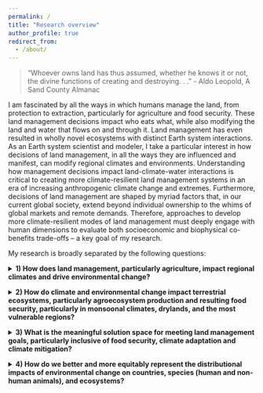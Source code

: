 ```yaml
---
permalink: /
title: "Research overview"
author_profile: true
redirect_from: 
  - /about/
---
```


> “Whoever owns land has thus assumed, whether he knows it or not, the divine functions of creating and destroying. . .” - Aldo Leopold, A Sand County Almanac

I am fascinated by all the ways in which humans manage the land, from protection to extraction, particularly for agriculture and food security. These land management decisions impact who eats what, while also modifying the land and water that flows on and through it. Land management has even resulted in wholly novel ecosystems with distinct Earth system interactions. As an Earth system scientist and modeler, I take a particular interest in how decisions of land management, in all the ways they are influenced and manifest, can modify regional climates and environments. Understanding how management decisions impact land-climate-water interactions is critical to creating more climate-resilient land management systems in an era of increasing anthropogenic climate change and extremes. Furthermore, decisions of land management are shaped by myriad factors that, in our current global society, extend beyond individual ownership to the whims of global markets and remote demands. Therefore, approaches to develop more climate-resilient modes of land management must deeply engage with human dimensions to evaluate both socioeconomic and biophysical co-benefits trade-offs – a key goal of my research. 

My research is broadly separated by the following questions:

<details>
<summary><strong>1) How does land management, particularly agriculture, impact regional climates and drive environmental change?</strong></summary>
<br>
<span style="color: MediumSeaGreen;"><strong>Soil Carbon Losses Reduce Soil Moisture in Global Climate Model Simulations</strong></span>
<br>
  <br>
<img width="400" src="/images/soil_moist_diff.png">
<br>
  <br>
<em>Soil moisture (130-yr) climatological anomalies (z score) relative to the NoLU experiment for the (a) 2010LU experiment, April–September; (b) 30ST experiment, April–September; Stippled areas are not statistically significant.</em>
<br>
  <br>
Most agricultural soils have experienced substantial soil organic carbon losses in time. These losses motivate recent calls to restore organic carbon in agricultural lands to improve biogeochemical cycling and for climate change mitigation. Declines in organic carbon also reduce soil infiltration and water holding capacity, which may have important effects on regional hydrology and climate. To explore the regional hydroclimate impacts of soil organic carbon changes, we conduct new global climate model experiments with NASA Goddard Institute for Space Studies ModelE that include spatially explicit soil organic carbon concentrations associated with different human land management scenarios. Compared to a “no land use” case, a year 2010 soil degradation scenario, in which organic carbon content (OCC; weight %) is reduced by a factor of ∼0.12 on average across agricultural soils, resulted in soil moisture losses between 0.5 and 1 temporal standard deviations over eastern Asia, northern Europe, and the eastern United States. In a more extreme idealized scenario where OCC is reduced uniformly by 0.66 across agricultural soils, soil moisture losses exceed one standard deviation in both hemispheres. Within the model, these soil moisture declines occur primarily due to reductions in porosity (and to a lesser extent infiltration) that overall soil water holding capacity. These results demonstrate that changes in soil organic carbon can have meaningful, large-scale effects on regional hydroclimate and should be considered in climate model evaluations and developments. Further, this also suggests that soil restoration efforts targeting the carbon cycle are likely to have additional benefits for improving drought resilience.
<br><br>
Learn more here: <a href="https://journals.ametsoc.org/view/journals/eint/26/1/EI-D-22-0003.1.xml">McDermid et al 2022</a>
<br>
  <br>

<span style="color: MediumSeaGreen;"><strong>Distinct influences of land-cover and land-management on seasonal climate</strong></span>
<br>
  <br>
<img src="/images/figure_2.jpg">  
<br>
  <br>
Anthropogenic land-use and land-cover change is primarily represented in climate model simulations through prescribed transitions from natural-vegetation to cropland or pasture. However, recent studies have demonstrated that land-management practices, especially irrigation, have distinct climate impacts. Here, we disentangle the seasonal climate impacts of land-cover change and irrigation across areas of high agricultural intensity using climate simulations with three different land-surface scenarios: 1) natural-vegetation cover/no irrigation, 2) Year 2000 crop-cover/no irrigation, and 3) Year 2000 crop-cover and irrigation rates. We find that irrigation substantially amplifies land-cover induced climate impacts but has opposing effects across certain regions. Irrigation mostly causes surface cooling, which substantially amplifies land-cover change-induced cooling in most regions except over Central, West and South Asia, where it reverses land-cover change induced warming. Despite increases in net surface radiation in some regions, this cooling is associated with enhancement of latent relative to sensible heat fluxes by irrigation. Similarly, irrigation substantially enhances the wetting influence of land-cover change over most regions including West Asia and the Mediterranean. The most notable contrasting impacts of these forcings on precipitation occur over South Asia, where irrigation offsets the wetting influence of land-cover during the monsoon season. Changes in regional circulations and moist static energy induced by these forcings contribute to their precipitation impacts and are associated with differential changes in surface and tropospheric temperature gradients and moisture availability. These results emphasize the importance of including irrigation forcing to evaluate the combined climate effects of land-surface changes for attributing historical changes and managing future impacts.
<br>
  <br>
Learn more here: <a href="https://agupubs.onlinelibrary.wiley.com/doi/10.1029/2018JD028874">Singh, McDermid 2018</a>
</details>




<p>
<details>
<summary><strong>2) How do climate and environmental change impact terrestrial ecosystems, particularly agroecosystem production and resulting food security, particularly in monsoonal climates, drylands, and the most vulnerable regions?</strong></summary>
<br>
<span style="color: MediumSeaGreen;"><strong>The impact of flooding on food security across Africa</strong></span>
<br>
  <br>
<img width=600 src="/images/figure_3.jpg">
<br>
  <br>
Recent record rainfall and flood events have prompted increased attention to flood impacts on human systems. Information regarding flood effects on food security is of particular importance for humanitarian organizations and is especially valuable across Africa's rural areas that contribute to regional food supplies. We quantitatively evaluate where and to what extent flooding impacts food security across Africa, using a Granger causality analysis and panel modeling approaches. Within our modeled areas, we find that ∼12% of the people that experienced food insecurity from 2009 to 2020 had their food security status affected by flooding. Furthermore, flooding and its associated meteorological conditions can simultaneously degrade food security locally while enhancing it at regional spatial scales, leading to large variations in overall food security outcomes. Dedicated data collection at the intersection of flood events and associated food security measures across different spatial and temporal scales are required to better characterize the extent of flood impact and inform preparedness, response, and recovery needs
<br>
  <br>
Learn more here: <a href="https://www.pnas.org/doi/full/10.1073/pnas.2119399119#:~:text=Floods%20impact%20food%20security%20for,insecurity%20during%20our%20study%20period">Reed et al 2022</a>
<br>
  <br>
  
<span style="color: MediumSeaGreen;"><strong>Moisture and temperature influences on nonlinear vegetation trends in Serengeti National Park</strong></span>
<br>
  <br>
<img width=400 src="/images/figure_4.jpg">
<br>
  <br>
<em>Monthly plots of LAI3g Trend categorization: Brown = monotonic browning; GtoB = reversal from greening to browning; BtoG = reversal from browning to greening; Green = monotonic greening; NaN denotes the remaining Trend has more than one extrema and cannot be classified in any of these categories; overplotted on some grid cells is black hatch lines, denoting that our surrogate test indicates the monotonic greening or browning Trend is significant at 0.05 level.</em>
<br>
  <br>
While long-term vegetation greening trends have appeared across large land areas over the late 20th century, uncertainty remains in identifying and attributing finer-scale vegetation changes and trends, particularly across protected areas. Serengeti National Park (SNP) is a critical East African protected area, where seasonal vegetation cycles support vast populations of grazing herbivores and a host of ecosystem dynamics. Previous work has shown how non-climate drivers (e.g. land use) shape the SNP ecosystem, but it is still unclear to what extent changing climate conditions influence SNP vegetation, particularly at finer spatial and temporal scales. We fill this research gap by evaluating long-term (1982–2016) changes in SNP leaf area index (LAI) in relation to both temperature and moisture availability using Ensemble Empirical Mode Decomposition and Principal Component Analysis with regression techniques. We find that SNP LAI trends are nonlinear, display high sub-seasonal variation, and are influenced by lagged changes in both moisture and temperature variables and their interactions. LAI during the long rains (e.g. March) exhibits a greening-to-browning trend reversal starting in the early 2000s, partly due to antecedent precipitation declines. In contrast, LAI during the short rains (e.g. November, December) displays browning-to-greening alongside increasing moisture availability. Rising temperature trends also have important, secondary interactions with moisture variables to shape these SNP vegetation trends. Our findings show complex vegetation-climate interactions occurring at important temporal and spatial scales of the SNP, and our rigorous statistical approaches detect these complex climate-vegetation trends and interactions, while guarding against spurious vegetation signals.
<br>
  <br>
Learn more here: <a href="https://iopscience.iop.org/article/10.1088/1748-9326/ac1a37/meta">Huang, McDermid et al 2021</a>
</details>
</p>



<p>
<details>
<summary><strong>3) What is the meaningful solution space for meeting land management goals, particularly inclusive of food security, climate adaptation and climate mitigation?</strong></summary>
<br>
<span style="color: MediumSeaGreen;"><strong>The Impact of Drought on Terrestrial Carbon in the West African Sahel: Implications for Natural Climate Solutions</strong></span>
<br>
  <br>
<img src="/images/figure_5.png">
<br>
  <br>
<em>Above and below ground modeled carbon stock model response from 1901 - 2010. Panels depict (a) z-scores (after taking difference in row 5 Table 2 to identify impact of all forcings) of relative to the 1901-1950 standard deviation and mean of combined live biomass and soil carbon stocks. Individual models are shown in light gray lines, 5th and 95th percentiles are shown in dashed black lines, the multi-model mean is shown in the bold black line, and the 1901-1950 mean value is shown in the red dashed line on each plot; (b) bars show multi-model average of decadal means in combined biotic and soil carbon stock across models in native units, bold black line shows the interannual values of multi-model average in combined biotic and soil carbon stock (native units), and dashed line shows the multi-model 1900-1950 average;</em>
<br>
  <br>
Terrestrial ecosystems store more than twice the carbon of the atmosphere, and play a critical role in climate change mitigation. This has led to a proliferation of land-based carbon sequestration efforts, such as reforestation and afforestation, including semi-arid regions like the West African Sahel (WAS). However, we are currently lacking comprehensive assessment of the long-term viability of these ecosystems’ carbon storage in the context of increasingly severe climate extremes. The WAS is particularly prone to recurrent and disruptive extremes, such as the persistent and severe late-20th century drought. We assessed the response and recovery of WAS carbon stocks and fluxes to the late-20th century drought and the subsequent rainfall recovery by leveraging a suite of terrestrial ecosystem models. While multi-model mean carbon fluxes (e.g., gross primary production, respiration) recovered quickly to pre-drought levels, modeled total ecosystem carbon stock (above and below ground) does not recover even ~20 years after the maximum drought anomaly, falling to as much as two standard deviations below pre-drought levels during this period. Furthermore, to the extent that the modeled regional carbon stock recovers, it is nearly entirely driven by atmospheric CO2 trends rather than the precipitation recovery. Uncertainties in ecosystem carbon simulation are high in this region, as the models’ carbon responses to drought displayed a nearly 10-standard deviation spread. Nevertheless, the multi-model average response highlights the strong and persistent impact of drought on terrestrial carbon storage, and the potential risks of relying on terrestrial ecosystems as a “natural climate solution” for climate change mitigation.
<br>
  <br>
Learn more here: <a href="https://agupubs.onlinelibrary.wiley.com/doi/10.1029/2024JG008143">Rigatti et al. 2024</a>
<br>
  <br>
<span style="color: MediumSeaGreen;"><strong>Climate mitigation and adaptation for rice-based farming systems in the Red River Delta, Vietnam</strong></span>
<br>
  <br>
<img width=500 src="/images/figure_6.png">
<br>
  <br>
<em>Climate smart index. Boxplots show the distribution across management-sites for baseline management and for the three interventions. Red plus signs indicate distributional outliers for the boxplots. The overplotted dots signify mean values across the management-sites for each of the five climate models (simulating SSP2-4.5 for 2050 conditions) identified in the Methods and also in the legend. CSI values closer to +1 indicate higher rice water productivity and reduced CH4 intensity – or more “climate smart” -  while values closer to -1 indicate less climate smart.</em>
<br>
  <br>
Background: Rice is a major contributor to anthropogenic greenhouse gas (GHG) emissions and is severely impacted by the resulting regional climate changes. Identifying crop management interventions to reduce GHG emissions in rice systems while improving productivity is, therefore, critical for climate change mitigation, adaptation, and food security. However, it can be challenging to conduct multivariate assessments of rice interventions in the field owing to the intensiveness of data collection and/or the challenges in considering changing climate conditions. Process-based modeling, evaluated against site-based data, provides an entry point for evaluating the impacts of climate change on rice systems and assessing the impacts, co-benefits, and trade-offs of interventions under historical and future climate conditions.
Methods: We conduct an integrated assessment using a suite of coupled crop-soil model experiments for 83 rice sites across the Red River Delta, Vietnam, leveraging existing site-based management data. We test three alternative rice management interventions with our coupled crop-soil model, characterized by Alternate Wetting and Drying water management and other principles representing the System of Rice Intensification. Our simulations are forced with historical and future climate conditions represented by five Earth System Models for a medium-ambition climate scenario centered on the year 2050. We evaluate how these interventions compare for multiple biophysical variables and their efficacy under historical and future climate change.
<br>
  <br>
Results: Overall, two SRI interventions increased yields by 50%+ under historical climate conditions while lowering (or not increasing) methane emissions. These interventions also increase yields under future climate conditions relative to baseline management practices, although overall yield declines across all management practices. Yield improvements are also accompanied by improved crop water-use efficiency. However, impacts on methane emissions were mixed across the sites under future climate conditions. Two of the interventions resulted in increased methane emissions, depending on the baseline management point of comparison. However, one intervention consistently reduced methane under historical and future climate conditions and relative to all baseline management systems, although there was considerable variation across five selected climate models. 
<br>
  <br>
Conclusions: AWD and SRI management principles combined with high-yielding varieties, implemented for site-specific conditions, can serve climate adaptation and mitigation goals under historical climate conditions. However, more uncertainty surrounds their ability to serve mitigation under future climate changes. Future work should better bracket important sensitivities of coupled crop-soil models and disentangle which management and climate factors drive the responses shown. Furthermore, future analyses that integrate these findings into socio-economic assessment can better inform if and how SRI/AWD  can potentially benefit farmer livelihoods now and in the future.
 <br>
  <br>
Learn more here: <a href="https://link.springer.com/article/10.1186/s43170-024-00308-0#Ack1">Li et al. 2024</a>
</details>
</p>

<p>
<details>
<summary><strong>4) How do we better and more equitably represent the distributional impacts of environmental change on countries, species (human and non-human animals), and ecosystems?</strong></summary>
<br>
<span style="color: MediumSeaGreen;"><strong>Regional equity in high-impact climate research</strong></span>
<br>
  <br>
<img width=500 src="/images/figure_7.png">
<br>
  <br>
<em>Number of papers found per region by year (a) and totaled by country across the 10 year period (b). (a) China, India and Brazil totals standalone and are not included in the non-Annex 1 total. Included in these totals are all climate change impact studies spanning Nature, Nature Climate Change, PNAS, Science and Science Advances (N=3921)</em>
<br>
  <br>
Ongoing climate change and extreme events have distributed impacts, disproportionately falling on developing and vulnerable regions. Our understanding of these regions’ climate impacts and options for adaptation is largely informed by peer-reviewed research. Research that makes it to the upper-tier academic journals most often has the highest “impact”, potentially guiding decision-making on climate action, including rising calls to attribute losses and damages. It is therefore crucial that strong research on disproportionately impacted regions appears in these high-impact journals. However, it is unclear (a) to what extent top-tier academic journals publish climate change research on the most vulnerable regions and (b) to what extent these regions’ authors and institutions are represented in these publications. To address these objectives, we employ data science techniques to construct and statistically analyze a dataset of the last decades’ climate research publications, using the provided metadata and complete manuscript texts as data, from top-tier journals. The results of this work will be communicated to increase equity and representation of use-inspired science and academic publishing on regional climate change impacts and adaptation.
<br>
  <br>
Sharma, McDermid, Singh, Bonikowski et al (in prep)
</details>
</p>
